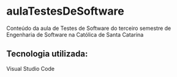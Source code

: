# aulaTestesDeSoftware

Conteúdo da aula de Testes de Software do terceiro semestre de Engenharia de Software na Católica de Santa Catarina

## Tecnologia utilizada:
Visual Studio Code
